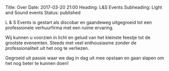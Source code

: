 Title: Over
Date: 2017-03-20 21:00
Heading: L&S Events
Subheading: Light and Sound events
Status: published

L & S Events is gestart als discobar en gaandeweg uitgegroeid tot een professionele verhuurfirma met een ruime ervaring.

Wij kunnen u voorzien in licht en geluid van het kleinste feestje tot de grootste evenemten. Steeds met veel enthousiasme zonder de professionaliteit uit het oog te verliezen.

Gegroeid uit passie waar we dag in dag uit mee opstaan en gaan slapen om het nog beter te kunnen doen!

